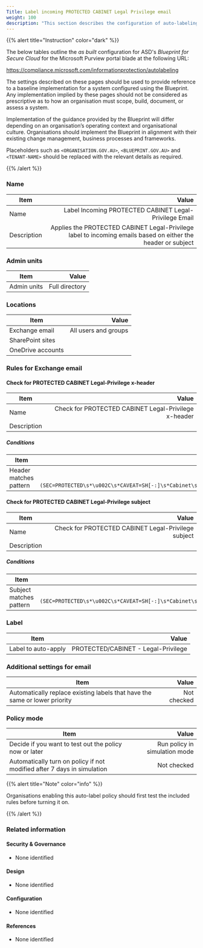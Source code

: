 ```yaml
---
Title: Label incoming PROTECTED CABINET Legal Privilege email
weight: 100
description: "This section describes the configuration of auto-labeling within Microsoft Purview associated with systems built according to guidance in ASD's Blueprint for Secure Cloud."
---
```


{{% alert title="Instruction" color="dark" %}}
 
The below tables outline the *as built* configuration for ASD's *Blueprint for Secure Cloud* for the Microsoft Purview portal blade at the following URL: 
 
https://compliance.microsoft.com/informationprotection/autolabeling
 
The settings described on these pages should be used to provide reference to a baseline implementation for a system configured using the Blueprint. Any implementation implied by these pages should not be considered as prescriptive as to how an organisation must scope, build, document, or assess a system.

Implementation of the guidance provided by the Blueprint will differ depending on an organisation’s operating context and organisational culture. Organisations should implement the Blueprint in alignment with their existing change management, business processes and frameworks.

Placeholders such as `<ORGANISATION.GOV.AU>`, `<BLUEPRINT.GOV.AU>` and `<TENANT-NAME>` should be replaced with the relevant details as required.
 
{{% /alert %}}

### Name

| Item        |                                                                                                        Value |
| ----------- | -----------------------------------------------------------------------------------------------------------: |
| Name        |                                                       Label Incoming PROTECTED CABINET Legal-Privilege Email |
| Description | Applies the PROTECTED CABINET Legal-Privilege label to incoming emails based on either the header or subject |

### Admin units

| Item        |          Value |
| ----------- | -------------: |
| Admin units | Full directory |

### Locations

| Item              |                Value |
| ----------------- | -------------------: |
| Exchange email    | All users and groups |
| SharePoint sites  |                      |
| OneDrive accounts |                      |

### Rules for Exchange email

#### Check for PROTECTED CABINET Legal-Privilege x-header

| Item        |                                                Value |
| ----------- | ---------------------------------------------------: |
| Name        | Check for PROTECTED CABINET Legal-Privilege x-header |
| Description |                                                      |

##### Conditions

| Item                   |                                                                                                                                                      Value |
| ---------------------- | ---------------------------------------------------------------------------------------------------------------------------------------------------------: |
| Header matches pattern | Header name: `X-Protective-Marking`<br>Regular expression: `(?im)(SEC=PROTECTED\s*\u002C\s*CAVEAT=SH[-:]\s*Cabinet\s*\u002C\s*ACCESS=Legal[\s-]Privilege)` |


#### Check for PROTECTED CABINET Legal-Privilege subject

| Item        |                                               Value |
| ----------- | --------------------------------------------------: |
| Name        | Check for PROTECTED CABINET Legal-Privilege subject |
| Description |                                                     |

##### Conditions

| Item                    |                                                                                                               Value |
| ----------------------- | ------------------------------------------------------------------------------------------------------------------: |
| Subject matches pattern | Regular expression: `(?im)(SEC=PROTECTED\s*\u002C\s*CAVEAT=SH[-:]\s*Cabinet\s*\u002C\s*ACCESS=Legal[\s-]Privilege)` |

### Label

| Item                |                               Value |
| ------------------- | ----------------------------------: |
| Label to auto-apply | PROTECTED/CABINET - Legal-Privilege |

### Additional settings for email

| Item                                                                       |       Value |
| -------------------------------------------------------------------------- | ----------: |
| Automatically replace existing labels that have the same or lower priority | Not checked |

### Policy mode

| Item                                                                    |                         Value |
| ----------------------------------------------------------------------- | ----------------------------: |
| Decide if you want to test out the policy now or later                  | Run policy in simulation mode |
| Automatically turn on policy if not modified after 7 days in simulation |                   Not checked |

{{% alert title="Note" color="info" %}}

Organisations enabling this auto-label policy should first test the included rules before turning it on.

{{% /alert %}}

### Related information

#### Security & Governance

* None identified
  
#### Design

* None identified
  
#### Configuration

* None identified

#### References

* None identified